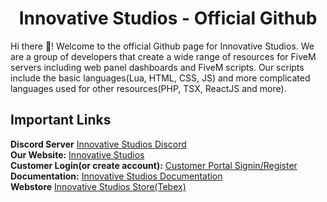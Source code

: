 <h1 align="center">Innovative Studios - Official Github</h1>

<p align="center>">Hi there 👋! Welcome to the official Github page for Innovative Studios. We are a group of developers that create a wide range of resources for FiveM servers including web panel dashboards and FiveM scripts. Our scripts include the basic languages(Lua, HTML, CSS, JS) and more complicated languages used for other resources(PHP, TSX, ReactJS and more).<p>

## Important Links
**Discord Server** [Innovative Studios Discord](https://discord.iv-studios.net)<br>
**Our Website:** [Innovative Studios](https://iv-studios.net)<br>
**Customer Login(or create account):** [Customer Portal Signin/Register](https://iv-studios.net/customer/login) <br>
**Documentation:** [Innovative Studios Documentation](https://docs.iv-studios.net)<br>
**Webstore** [Innovative Studios Store(Tebex)](https://store.iv-studios.net)
